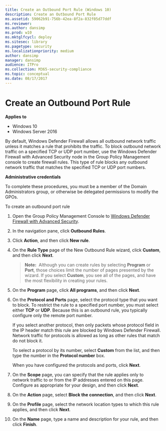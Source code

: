 ```yaml
---
title: Create an Outbound Port Rule (Windows 10)
description: Create an Outbound Port Rule
ms.assetid: 59062b91-756b-42ea-8f2a-832f05d77ddf
ms.reviewer:
ms.author: dansimp
ms.prod: w10
ms.mktglfcycl: deploy
ms.sitesec: library
ms.pagetype: security
ms.localizationpriority: medium
author: dansimp
manager: dansimp
audience: ITPro
ms.collection: M365-security-compliance
ms.topic: conceptual
ms.date: 08/17/2017
---
```


# Create an Outbound Port Rule

**Applies to**
-   Windows 10
-   Windows Server 2016

By default, Windows Defender Firewall allows all outbound network traffic unless it matches a rule that prohibits the traffic. To block outbound network traffic on a specified TCP or UDP port number, use the Windows Defender Firewall with Advanced Security node in the Group Policy Management console to create firewall rules. This type of rule blocks any outbound network traffic that matches the specified TCP or UDP port numbers.

**Administrative credentials**

To complete these procedures, you must be a member of the Domain Administrators group, or otherwise be delegated permissions to modify the GPOs.

To create an outbound port rule

1.  Open the Group Policy Management Console to [Windows Defender Firewall with Advanced Security](open-the-group-policy-management-console-to-windows-firewall-with-advanced-security.md).

2.  In the navigation pane, click **Outbound Rules**.

3.  Click **Action**, and then click **New rule**.

4.  On the **Rule Type** page of the New Outbound Rule wizard, click **Custom**, and then click **Next**.

    >**Note:**  Although you can create rules by selecting **Program** or **Port**, those choices limit the number of pages presented by the wizard. If you select **Custom**, you see all of the pages, and have the most flexibility in creating your rules.

5.  On the **Program** page, click **All programs**, and then click **Next**.

6.  On the **Protocol and Ports** page, select the protocol type that you want to block. To restrict the rule to a specified port number, you must select either **TCP** or **UDP**. Because this is an outbound rule, you typically configure only the remote port number.

    If you select another protocol, then only packets whose protocol field in the IP header match this rule are blocked by Windows Defender Firewall. Network traffic for protocols is allowed as long as other rules that match do not block it.

    To select a protocol by its number, select **Custom** from the list, and then type the number in the **Protocol number** box.

    When you have configured the protocols and ports, click **Next**.

7.  On the **Scope** page, you can specify that the rule applies only to network traffic to or from the IP addresses entered on this page. Configure as appropriate for your design, and then click **Next**.

8.  On the **Action** page, select **Block the connection**, and then click **Next**.

9.  On the **Profile** page, select the network location types to which this rule applies, and then click **Next**.

10. On the **Name** page, type a name and description for your rule, and then click **Finish**.
